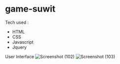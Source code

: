# game-suwit

Tech used :
- HTML
- CSS
- Javascript
- Jquery

User Interface
![Screenshot (102)](https://user-images.githubusercontent.com/54365107/151656134-d3d2021b-d4df-47b3-9e56-f7fa1d5723d1.png)
![Screenshot (103)](https://user-images.githubusercontent.com/54365107/151656138-0a0d9a45-d8c3-4ff5-9b8c-e89bc2b63c0c.png)
